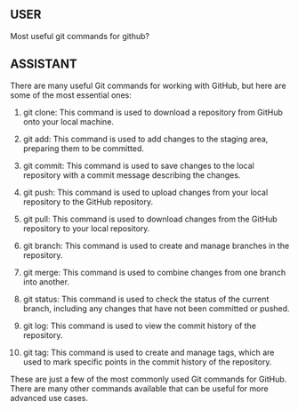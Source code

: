 ## USER
Most useful git commands for github?

## ASSISTANT
There are many useful Git commands for working with GitHub, but here are some of the most essential ones:

1. git clone: This command is used to download a repository from GitHub onto your local machine.

2. git add: This command is used to add changes to the staging area, preparing them to be committed.

3. git commit: This command is used to save changes to the local repository with a commit message describing the changes.

4. git push: This command is used to upload changes from your local repository to the GitHub repository.

5. git pull: This command is used to download changes from the GitHub repository to your local repository.

6. git branch: This command is used to create and manage branches in the repository.

7. git merge: This command is used to combine changes from one branch into another.

8. git status: This command is used to check the status of the current branch, including any changes that have not been committed or pushed.

9. git log: This command is used to view the commit history of the repository.

10. git tag: This command is used to create and manage tags, which are used to mark specific points in the commit history of the repository.

These are just a few of the most commonly used Git commands for GitHub. There are many other commands available that can be useful for more advanced use cases.